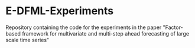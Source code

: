 # E-DFML-Experiments
Repository containing the code for the experiments in the paper "Factor-based framework for multivariate and multi-step ahead forecasting of large scale time series"
